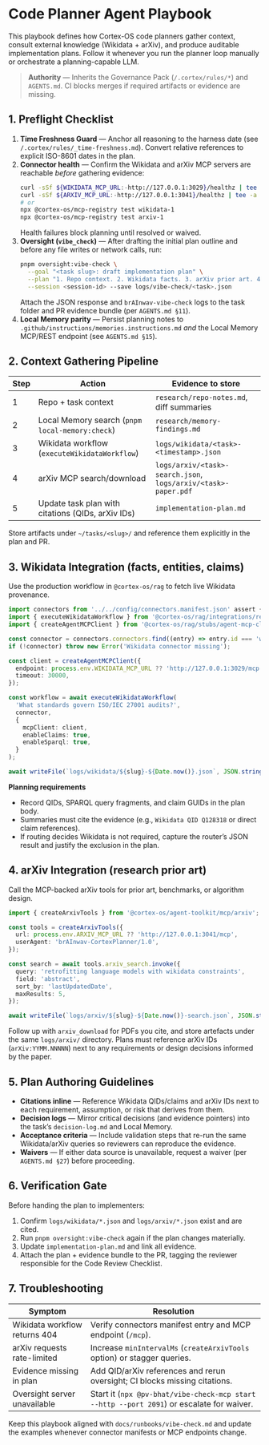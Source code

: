 # Code Planner Agent Playbook

<!--
maintainer: brAInwav Development Team
last_updated: 2025-10-15
scope: Planning workflow for code-focused agents (human + LLM)
-->

This playbook defines how Cortex-OS code planners gather context, consult
external knowledge (Wikidata + arXiv), and produce auditable implementation
plans. Follow it whenever you run the planner loop manually or orchestrate a
planning-capable LLM.

> **Authority** — Inherits the Governance Pack (`/.cortex/rules/*`) and
> `AGENTS.md`. CI blocks merges if required artifacts or evidence are missing.

## 1. Preflight Checklist

1. **Time Freshness Guard** — Anchor all reasoning to the harness date (see
   `/.cortex/rules/_time-freshness.md`). Convert relative references to explicit
   ISO-8601 dates in the plan.
2. **Connector health** — Confirm the Wikidata and arXiv MCP servers are reachable *before* gathering evidence:
   ```bash
   curl -sSf ${WIKIDATA_MCP_URL:-http://127.0.0.1:3029}/healthz | tee research/connectors-health.log
   curl -sSf ${ARXIV_MCP_URL:-http://127.0.0.1:3041}/healthz | tee -a research/connectors-health.log
   # or
   npx @cortex-os/mcp-registry test wikidata-1
   npx @cortex-os/mcp-registry test arxiv-1
   ```
   Health failures block planning until resolved or waived.
3. **Oversight (`vibe_check`)** — After drafting the initial plan outline and
   before any file writes or network calls, run:
   ```bash
   pnpm oversight:vibe-check \
     --goal "<task slug>: draft implementation plan" \
     --plan "1. Repo context. 2. Wikidata facts. 3. arXiv prior art. 4. Finalize plan." \
     --session <session-id> --save logs/vibe-check/<task>.json
   ```
   Attach the JSON response and `brAInwav-vibe-check` logs to the task folder and
   PR evidence bundle (per `AGENTS.md §11`).
4. **Local Memory parity** — Persist planning notes to
   `.github/instructions/memories.instructions.md` *and* the Local Memory MCP/REST
   endpoint (see `AGENTS.md §15`).

## 2. Context Gathering Pipeline

| Step | Action | Evidence to store |
| ---- | ------ | ----------------- |
| 1 | Repo + task context | `research/repo-notes.md`, diff summaries |
| 2 | Local Memory search (`pnpm local-memory:check`) | `research/memory-findings.md` |
| 3 | Wikidata workflow (`executeWikidataWorkflow`) | `logs/wikidata/<task>-<timestamp>.json` |
| 4 | arXiv MCP search/download | `logs/arxiv/<task>-search.json`, `logs/arxiv/<task>-paper.pdf` |
| 5 | Update task plan with citations (QIDs, arXiv IDs) | `implementation-plan.md` |

Store artifacts under `~/tasks/<slug>/` and reference them explicitly in the
plan and PR.

## 3. Wikidata Integration (facts, entities, claims)

Use the production workflow in `@cortex-os/rag` to fetch live Wikidata
provenance.

```typescript
import connectors from '../../config/connectors.manifest.json' assert { type: 'json' };
import { executeWikidataWorkflow } from '@cortex-os/rag/integrations/remote-mcp';
import { createAgentMCPClient } from '@cortex-os/rag/stubs/agent-mcp-client';

const connector = connectors.connectors.find((entry) => entry.id === 'wikidata');
if (!connector) throw new Error('Wikidata connector missing');

const client = createAgentMCPClient({
  endpoint: process.env.WIKIDATA_MCP_URL ?? 'http://127.0.0.1:3029/mcp',
  timeout: 30000,
});

const workflow = await executeWikidataWorkflow(
  'What standards govern ISO/IEC 27001 audits?',
  connector,
  {
    mcpClient: client,
    enableClaims: true,
    enableSparql: true,
  }
);

await writeFile(`logs/wikidata/${slug}-${Date.now()}.json`, JSON.stringify(workflow, null, 2));
```

**Planning requirements**
- Record QIDs, SPARQL query fragments, and claim GUIDs in the plan body.
- Summaries must cite the evidence (e.g., `Wikidata QID Q128318` or direct
  claim references).
- If routing decides Wikidata is not required, capture the router’s JSON result
  and justify the exclusion in the plan.

## 4. arXiv Integration (research prior art)

Call the MCP-backed arXiv tools for prior art, benchmarks, or algorithm design.

```typescript
import { createArxivTools } from '@cortex-os/agent-toolkit/mcp/arxiv';

const tools = createArxivTools({
  url: process.env.ARXIV_MCP_URL ?? 'http://127.0.0.1:3041/mcp',
  userAgent: 'brAInwav-CortexPlanner/1.0',
});

const search = await tools.arxiv_search.invoke({
  query: 'retrofitting language models with wikidata constraints',
  field: 'abstract',
  sort_by: 'lastUpdatedDate',
  maxResults: 5,
});

await writeFile(`logs/arxiv/${slug}-${Date.now()}-search.json`, JSON.stringify(search, null, 2));
```

Follow up with `arxiv_download` for PDFs you cite, and store artefacts under the
same `logs/arxiv/` directory. Plans must reference arXiv IDs (`arXiv:YYMM.NNNNN`)
next to any requirements or design decisions informed by the paper.

## 5. Plan Authoring Guidelines

- **Citations inline** — Reference Wikidata QIDs/claims and arXiv IDs next to
  each requirement, assumption, or risk that derives from them.
- **Decision logs** — Mirror critical decisions (and evidence pointers) into the
  task’s `decision-log.md` and Local Memory.
- **Acceptance criteria** — Include validation steps that re-run the same
  Wikidata/arXiv queries so reviewers can reproduce the evidence.
- **Waivers** — If either data source is unavailable, request a waiver (per
  `AGENTS.md §27`) before proceeding.

## 6. Verification Gate

Before handing the plan to implementers:

1. Confirm `logs/wikidata/*.json` and `logs/arxiv/*.json` exist and are cited.
2. Run `pnpm oversight:vibe-check` again if the plan changes materially.
3. Update `implementation-plan.md` and link all evidence.
4. Attach the plan + evidence bundle to the PR, tagging the reviewer responsible
   for the Code Review Checklist.

## 7. Troubleshooting

| Symptom | Resolution |
| ------- | ---------- |
| Wikidata workflow returns 404 | Verify connectors manifest entry and MCP endpoint (`/mcp`). |
| arXiv requests rate-limited | Increase `minIntervalMs` (`createArxivTools` option) or stagger queries. |
| Evidence missing in plan | Add QID/arXiv references and rerun oversight; CI blocks missing citations. |
| Oversight server unavailable | Start it (`npx @pv-bhat/vibe-check-mcp start --http --port 2091`) or escalate for waiver. |

Keep this playbook aligned with `docs/runbooks/vibe-check.md` and update the
examples whenever connector manifests or MCP endpoints change.
